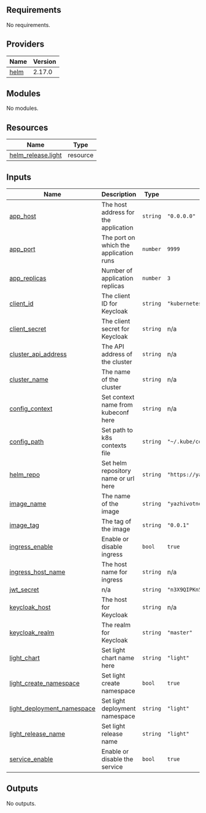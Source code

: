 <!-- BEGIN_TF_DOCS -->
## Requirements

No requirements.

## Providers

| Name | Version |
|------|---------|
| <a name="provider_helm"></a> [helm](#provider\_helm) | 2.17.0 |

## Modules

No modules.

## Resources

| Name | Type |
|------|------|
| [helm_release.light](https://registry.terraform.io/providers/hashicorp/helm/latest/docs/resources/release) | resource |

## Inputs

| Name | Description | Type | Default | Required |
|------|-------------|------|---------|:--------:|
| <a name="input_app_host"></a> [app\_host](#input\_app\_host) | The host address for the application | `string` | `"0.0.0.0"` | no |
| <a name="input_app_port"></a> [app\_port](#input\_app\_port) | The port on which the application runs | `number` | `9999` | no |
| <a name="input_app_replicas"></a> [app\_replicas](#input\_app\_replicas) | Number of application replicas | `number` | `3` | no |
| <a name="input_client_id"></a> [client\_id](#input\_client\_id) | The client ID for Keycloak | `string` | `"kubernetes"` | no |
| <a name="input_client_secret"></a> [client\_secret](#input\_client\_secret) | The client secret for Keycloak | `string` | n/a | yes |
| <a name="input_cluster_api_address"></a> [cluster\_api\_address](#input\_cluster\_api\_address) | The API address of the cluster | `string` | n/a | yes |
| <a name="input_cluster_name"></a> [cluster\_name](#input\_cluster\_name) | The name of the cluster | `string` | n/a | yes |
| <a name="input_config_context"></a> [config\_context](#input\_config\_context) | Set context name from kubeconf here | `string` | n/a | yes |
| <a name="input_config_path"></a> [config\_path](#input\_config\_path) | Set path to k8s contexts file | `string` | `"~/.kube/config"` | no |
| <a name="input_helm_repo"></a> [helm\_repo](#input\_helm\_repo) | Set helm repository name or url here | `string` | `"https://yazhivotnoe.github.io/charts/"` | no |
| <a name="input_image_name"></a> [image\_name](#input\_image\_name) | The name of the image | `string` | `"yazhivotnoe/light"` | no |
| <a name="input_image_tag"></a> [image\_tag](#input\_image\_tag) | The tag of the image | `string` | `"0.0.1"` | no |
| <a name="input_ingress_enable"></a> [ingress\_enable](#input\_ingress\_enable) | Enable or disable ingress | `bool` | `true` | no |
| <a name="input_ingress_host_name"></a> [ingress\_host\_name](#input\_ingress\_host\_name) | The host name for ingress | `string` | n/a | yes |
| <a name="input_jwt_secret"></a> [jwt\_secret](#input\_jwt\_secret) | n/a | `string` | `"n3X9QIPKn5ZfMFJq9i2p"` | no |
| <a name="input_keycloak_host"></a> [keycloak\_host](#input\_keycloak\_host) | The host for Keycloak | `string` | n/a | yes |
| <a name="input_keycloak_realm"></a> [keycloak\_realm](#input\_keycloak\_realm) | The realm for Keycloak | `string` | `"master"` | no |
| <a name="input_light_chart"></a> [light\_chart](#input\_light\_chart) | Set light chart name here | `string` | `"light"` | no |
| <a name="input_light_create_namespace"></a> [light\_create\_namespace](#input\_light\_create\_namespace) | Set light create namespace | `bool` | `true` | no |
| <a name="input_light_deployment_namespace"></a> [light\_deployment\_namespace](#input\_light\_deployment\_namespace) | Set light deployment namespace | `string` | `"light"` | no |
| <a name="input_light_release_name"></a> [light\_release\_name](#input\_light\_release\_name) | Set light release name | `string` | `"light"` | no |
| <a name="input_service_enable"></a> [service\_enable](#input\_service\_enable) | Enable or disable the service | `bool` | `true` | no |

## Outputs

No outputs.
<!-- END_TF_DOCS -->
